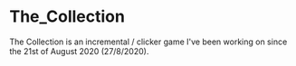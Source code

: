 # The_Collection
The Collection is an incremental / clicker game I've been working on since the 21st of August 2020 (27/8/2020).
